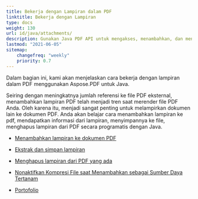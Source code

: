 ```yaml
---
title: Bekerja dengan Lampiran dalam PDF 
linktitle: Bekerja dengan Lampiran
type: docs
weight: 130
url: id/java/attachments/
description: Gunakan Java PDF API untuk mengakses, menambahkan, dan menghapus lampiran dalam file PDF menggunakan Java dari dalam aplikasi Anda. Panduan lengkap dengan contoh kode Java.
lastmod: "2021-06-05"
sitemap:
    changefreq: "weekly"
    priority: 0.7
---
```


Dalam bagian ini, kami akan menjelaskan cara bekerja dengan lampiran dalam PDF menggunakan Aspose.PDF untuk Java.

Seiring dengan meningkatnya jumlah referensi ke file PDF eksternal, menambahkan lampiran PDF telah menjadi tren saat merender file PDF Anda. Oleh karena itu, menjadi sangat penting untuk melampirkan dokumen lain ke dokumen PDF. Anda akan belajar cara menambahkan lampiran ke pdf, mendapatkan informasi dari lampiran, menyimpannya ke file, menghapus lampiran dari PDF secara programatis dengan Java.

- [Menambahkan lampiran ke dokumen PDF](/pdf/java/add-attachment-to-pdf-document/)
- [Ekstrak dan simpan lampiran](/pdf/java/extract-and-save-an-attachment/)

- [Menghapus lampiran dari PDF yang ada](/pdf/java/removing-attachment-from-an-existing-pdf/)
- [Nonaktifkan Kompresi File saat Menambahkan sebagai Sumber Daya Tertanam](/pdf/java/disable-files-compression-when-adding-as-embedded-resources/)
- [Portofolio](/pdf/java/portfolio/)